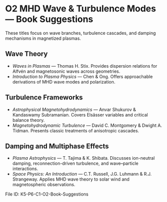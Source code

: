 # O2 MHD Wave & Turbulence Modes — Book Suggestions

These titles focus on wave branches, turbulence cascades, and damping mechanisms in magnetized plasmas.

## Wave Theory
- *Waves in Plasmas* — Thomas H. Stix. Provides dispersion relations for Alfvén and magnetosonic waves across geometries.
- *Introduction to Plasma Physics* — Chen & Ong. Offers approachable derivations of MHD wave modes and polarization.

## Turbulence Frameworks
- *Astrophysical Magnetohydrodynamics* — Anvar Shukurov & Kandaswamy Subramanian. Covers Elsässer variables and critical balance theory.
- *Magnetohydrodynamic Turbulence* — David C. Montgomery & Dwight A. Tidman. Presents classic treatments of anisotropic cascades.

## Damping and Multiphase Effects
- *Plasma Astrophysics* — T. Tajima & K. Shibata. Discusses ion-neutral damping, reconnection-driven turbulence, and wave–particle interactions.
- *Space Physics: An Introduction* — C.T. Russell, J.G. Luhmann & R.J. Strangeway. Applies MHD wave theory to solar wind and magnetospheric observations.

File ID: K5-P6-C1-O2-Book-Suggestions
